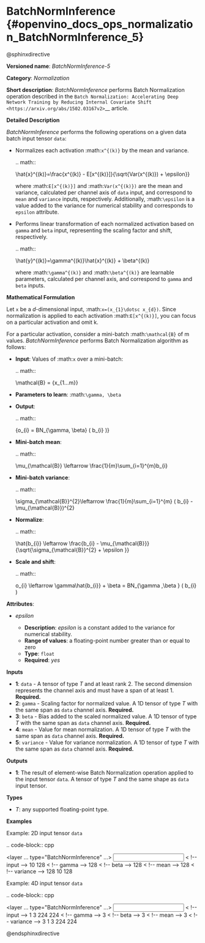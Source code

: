 # BatchNormInference {#openvino_docs_ops_normalization_BatchNormInference_5}

@sphinxdirective

**Versioned name**: *BatchNormInference-5*

**Category**: *Normalization*

**Short description**: *BatchNormInference* performs Batch Normalization operation described in the `Batch Normalization: Accelerating Deep Network Training by Reducing Internal Covariate Shift <https://arxiv.org/abs/1502.03167v2>`__ article.

**Detailed Description**

*BatchNormInference* performs the following operations on a given data batch input tensor ``data``:

* Normalizes each activation :math:`x^{(k)}` by the mean and variance.

  .. math::
     
     \hat{x}^{(k)}=\frac{x^{(k)} - E[x^{(k)}]}{\sqrt{Var(x^{(k)}) + \epsilon}}
  
  where :math:`E[x^{(k)}]` and :math:`Var(x^{(k)})` are the mean and variance, calculated per channel axis of ``data`` input, and correspond to ``mean`` and ``variance`` inputs, respectively. Additionally, :math:`\epsilon` is a value added to the variance for numerical stability and corresponds to ``epsilon`` attribute.

* Performs linear transformation of each normalized activation based on ``gamma`` and ``beta`` input, representing the scaling factor and shift, respectively.

  .. math::
     
     \hat{y}^{(k)}=\gamma^{(k)}\hat{x}^{(k)} + \beta^{(k)}
  
  where :math:`\gamma^{(k)}` and :math:`\beta^{(k)}` are learnable parameters, calculated per channel axis, and correspond to ``gamma`` and ``beta`` inputs.

**Mathematical Formulation**

Let ``x`` be a *d*-dimensional input, :math:`x=(x_{1}\dotsc x_{d})`. Since normalization is applied to each activation :math:`E[x^{(k)}]`, you can focus on a particular activation and omit k.

For a particular activation, consider a mini-batch :math:`\mathcal{B}` of m values. *BatchNormInference* performs Batch Normalization algorithm as follows:

* **Input**: Values of :math:`x` over a mini-batch:
  
  .. math::
     
     \mathcal{B} = {x_{1...m}}
    
* **Parameters to learn**: :math:`\gamma, \beta`
* **Output**:
  
  .. math::
     
     {o_{i} = BN_{\gamma, \beta} ( b_{i} )}
    
* **Mini-batch mean**:
  
  .. math::
     
     \mu_{\mathcal{B}} \leftarrow \frac{1}{m}\sum_{i=1}^{m}b_{i}

* **Mini-batch variance**:
  
  .. math::
     
     \sigma_{\mathcal{B}}^{2}\leftarrow \frac{1}{m}\sum_{i=1}^{m} ( b_{i} - \mu_{\mathcal{B}})^{2}

* **Normalize**:
  
  .. math::
     
     \hat{b_{i}} \leftarrow \frac{b_{i} - \mu_{\mathcal{B}}}{\sqrt{\sigma_{\mathcal{B}}^{2} + \epsilon }}

* **Scale and shift**:
  
  .. math::
     
     o_{i} \leftarrow \gamma\hat{b_{i}} + \beta = BN_{\gamma ,\beta } ( b_{i} )


**Attributes**:

* *epsilon*
  
  * **Description**: *epsilon* is a constant added to the variance for numerical stability.
  * **Range of values**: a floating-point number greater than or equal to zero
  * **Type**: ``float``
  * **Required**: *yes*

**Inputs**

* **1**: ``data`` - A tensor of type *T* and at least rank 2. The second dimension represents the channel axis and must have a span of at least 1. **Required.**
* **2**: ``gamma`` - Scaling factor for normalized value. A 1D tensor of type *T* with the same span as ``data`` channel axis. **Required.**
* **3**: ``beta`` - Bias added to the scaled normalized value. A 1D tensor of type *T* with the same span as ``data`` channel axis. **Required.**
* **4**: ``mean`` - Value for mean normalization. A 1D tensor of type *T* with the same span as ``data`` channel axis. **Required.**
* **5**: ``variance`` - Value for variance normalization. A 1D tensor of type *T* with the same span as ``data`` channel axis. **Required.**

**Outputs**

* **1**: The result of element-wise Batch Normalization operation applied to the input tensor ``data``. A tensor of type *T* and the same shape as ``data`` input tensor.

**Types**

* *T*: any supported floating-point type.

**Examples**

Example: 2D input tensor ``data``

.. code-block:: cpp
   
   <layer ... type="BatchNormInference" ...>
       <data epsilon="9.99e-06" />
       <input>
           <port id="0">  < !-- input -->
               <dim>10</dim>
               <dim>128</dim>
           </port>
           <port id="1">  < !-- gamma -->
               <dim>128</dim>
           </port>
           <port id="2">  < !-- beta -->
               <dim>128</dim>
           </port>
           <port id="3">  < !-- mean -->
               <dim>128</dim>
           </port>
           <port id="4">  < !-- variance -->
               <dim>128</dim>
           </port>
       </input>
       <output>
           <port id="5">
               <dim>10</dim>
               <dim>128</dim>
           </port>
       </output>
   </layer>

Example: 4D input tensor ``data``

.. code-block:: cpp
   
   <layer ... type="BatchNormInference" ...>
       <data epsilon="9.99e-06" />
       <input>
           <port id="0">  < !-- input -->
               <dim>1</dim>
               <dim>3</dim>
               <dim>224</dim>
               <dim>224</dim>
           </port>
           <port id="1">  < !-- gamma -->
               <dim>3</dim>
           </port>
           <port id="2">  < !-- beta -->
               <dim>3</dim>
           </port>
           <port id="3">  < !-- mean -->
               <dim>3</dim>
           </port>
           <port id="4">  < !-- variance -->
               <dim>3</dim>
           </port>
       </input>
       <output>
           <port id="5">
               <dim>1</dim>
               <dim>3</dim>
               <dim>224</dim>
               <dim>224</dim>
           </port>
       </output>
   </layer>

@endsphinxdirective

